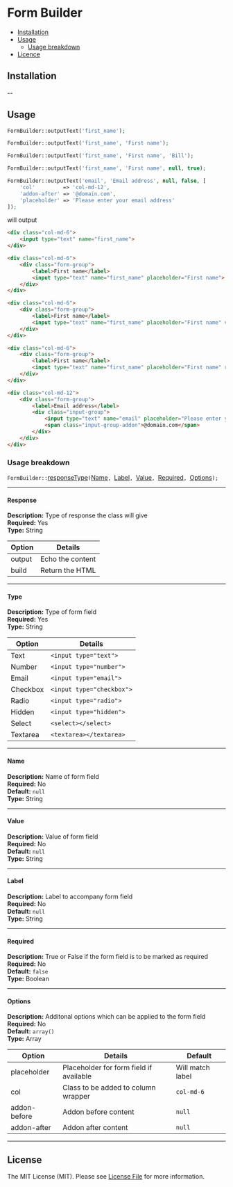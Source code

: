 # Form Builder
- [Installation](#installation)
- [Usage](#usage)
    - [Usage breakdown](#usage-breakdown)
- [Licence](#licence)


## Installation
--  

## Usage
```php
FormBuilder::outputText('first_name');

FormBuilder::outputText('first_name', 'First name');

FormBuilder::outputText('first_name', 'First name', 'Bill');

FormBuilder::outputText('first_name', 'First name', null, true);

FormBuilder::outputText('email', 'Email address', null, false, [
    'col'         => 'col-md-12',
    'addon-after' => '@domain.com',
    'placeholder' => 'Please enter your email address'
]);
```
will output
```html
<div class="col-md-6">
    <input type="text" name="first_name">
</div>

<div class="col-md-6">
    <div class="form-group">
        <label>First name</label>
        <input type="text" name="first_name" placeholder="First name">
    </div>
</div>

<div class="col-md-6">
    <div class="form-group">
        <label>First name</label>
        <input type="text" name="first_name" placeholder="First name" value="Bill">
    </div>
</div>

<div class="col-md-6">
    <div class="form-group">
        <label>First name</label>
        <input type="text" name="first_name" placeholder="First name" required="required" aria-required="required">
    </div>
</div>

<div class="col-md-12">
    <div class="form-group">
        <label>Email address</label>
        <div class="input-group">
            <input type="text" name="email" placeholder="Please enter your email address">
            <span class="input-group-addon">@domain.com</span>
        </div>
    </div>
</div>
```

### Usage breakdown
`FormBuilder::`[response](#response)[Type](#type)`(`[Name](#name)`, `[Label](#label)`, `[Value](#value)`, `[Required](#required)`, `[Options](#options)`);`

---

#### Response
**Description:** Type of response the class will give  
**Required:** Yes  
**Type:** String  

Option | Details
------ | -------
output | Echo the content
build  | Return the HTML

---

#### Type
**Description:** Type of form field  
**Required:** Yes  
**Type:** String  

Option   | Details
------   | -------
Text     | `<input type="text">`
Number   | `<input type="number">`
Email    | `<input type="email">`
Checkbox | `<input type="checkbox">`
Radio    | `<input type="radio">`
Hidden   | `<input type="hidden">`
Select   | `<select></select>`
Textarea | `<textarea></textarea>`

---

#### Name
**Description:** Name of form field  
**Required:** No  
**Default:** `null`  
**Type:** String  

---

#### Value
**Description:** Value of form field  
**Required:** No  
**Default:** `null`  
**Type:** String  

---

#### Label
**Description:** Label to accompany form field  
**Required:** No  
**Default:** `null`  
**Type:** String  

---

#### Required
**Description:** True or False if the form field is to be marked as required  
**Required:** No  
**Default:** `false`  
**Type:** Boolean  

---

#### Options
**Description:** Additonal options which can be applied to the form field  
**Required:** No  
**Default:** `array()`  
**Type:** Array  

Option | Details | Default
------ | ------- | -------
placeholder | Placeholder for form field if available | Will match label
col | Class to be added to column wrapper | `col-md-6`
addon-before | Addon before content | `null` 
addon-after | Addon after content | `null`

---

## License
The MIT License (MIT). Please see [License File](LICENSE.md) for more information.
